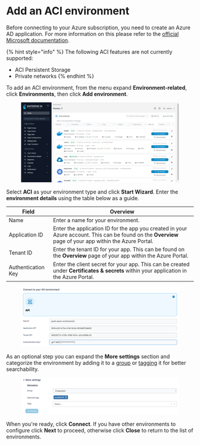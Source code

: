 # Add an ACI environment

Before connecting to your Azure subscription, you need to create an Azure AD application. For more information on this please refer to the [official Microsoft documentation](https://docs.microsoft.com/en-us/azure/active-directory/develop/howto-create-service-principal-portal).

{% hint style="info" %}
The following ACI features are not currently supported:

* ACI Persistent Storage
* Private networks
{% endhint %}

To add an ACI environment, from the menu expand **Environment-related**, click **Environments**, then click **Add environment**.

<figure><img src="../../../.gitbook/assets/2.20-environments-add.gif" alt=""><figcaption></figcaption></figure>

Select **ACI** as your environment type and click **Start Wizard**. Enter the **environment details** using the table below as a guide.

| Field              | Overview                                                                                                                                                |
| ------------------ | ------------------------------------------------------------------------------------------------------------------------------------------------------- |
| Name               | Enter a name for your environment.                                                                                                                      |
| Application ID     | Enter the application ID for the app you created in your Azure account. This can be found on the **Overview** page of your app within the Azure Portal. |
| Tenant ID          | Enter the tenant ID for your app. This can be found on the **Overview** page of your app within the Azure Portal.                                       |
| Authentication Key | Enter the client secret for your app. This can be created under **Certificates & secrets** within your application in the Azure Portal.                 |

<figure><img src="../../../.gitbook/assets/2.15-aci_env.png" alt=""><figcaption></figcaption></figure>

As an optional step you can expand the **More settings** section and categorize the environment by adding it to a [group](../groups.md) or [tagging](../tags.md) it for better searchability.

<figure><img src="../../../.gitbook/assets/2.15-aci_more-settings.png" alt=""><figcaption></figcaption></figure>

When you're ready, click **Connect**. If you have other environments to configure click **Next** to proceed, otherwise click **Close** to return to the list of environments.
